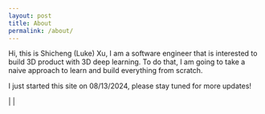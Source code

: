 ```yaml
---
layout: post
title: About
permalink: /about/
---
```


Hi, this is Shicheng (Luke) Xu, I am a software engineer that is interested to build 3D product with 3D deep learning. To do that, I am going to take a naive approach to learn and build everything from scratch.

I just started this site on 08/13/2024, please stay tuned for more updates!

<a href="mailto:lightxuzju@gmail.com" class="fa fa-google"></a> |
<a href="https://www.linkedin.com/in/shichengxu/" class="fa fa-linkedin"></a> |
<a href="https://github.com/lightxu" class="fa fa-github"></a>
